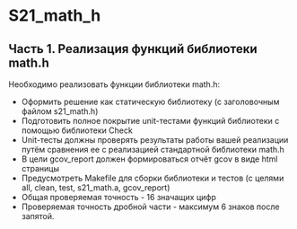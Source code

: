# S21_math_h

## Часть 1. Реализация функций библиотеки math.h

Необходимо реализовать функции библиотеки math.h:
- Оформить решение как статическую библиотеку (с заголовочным файлом s21_math.h)
- Подготовить полное покрытие unit-тестами функций библиотеки c помощью библиотеки Check
- Unit-тесты должны проверять результаты работы вашей реализации путём сравнения ее с реализацией стандартной библиотеки math.h
- В цели gcov_report должен формироваться отчёт gcov в виде html страницы
- Предусмотреть Makefile для сборки библиотеки и тестов (с целями all, clean, test, s21_math.a, gcov_report)  
- Общая проверяемая точность - 16 значащих цифр
- Проверяемая точность дробной части - максимум 6 знаков после запятой.

